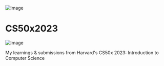 ![image](https://github.com/thousandecibles/CS50x2023/assets/83544346/8de83fe3-3b48-481b-be6c-774be8fdd0ba)

# CS50x2023

![image](https://github.com/thousandecibles/CS50x2023/assets/83544346/2ad27954-1af7-4233-9071-cd192c007d82)

My learnings &amp; submissions from Harvard's CS50x 2023: Introduction to Computer Science
